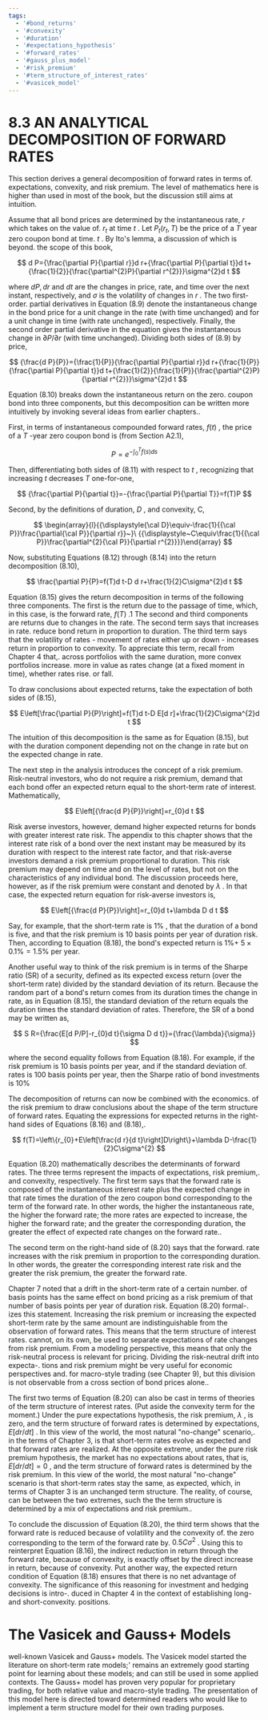 ```yaml
---
tags:
  - '#bond_returns'
  - '#convexity'
  - '#duration'
  - '#expectations_hypothesis'
  - '#forward_rates'
  - '#gauss_plus_model'
  - '#risk_premium'
  - '#term_structure_of_interest_rates'
  - '#vasicek_model'
---
```

# 8.3 AN ANALYTICAL DECOMPOSITION OF FORWARD RATES  

This section derives a general decomposition of forward rates in terms of. expectations, convexity, and risk premium. The level of mathematics here is higher than used in most of the book, but the discussion still aims at intuition.  

Assume that all bond prices are determined by the instantaneous rate, $r$ which takes on the value of. $r_{t}$ at time $t$ . Let $P_{t}(r_{t},T)$ be the price of a $T$ year zero coupon bond at time. $t$ . By Ito's lemma, a discussion of which is beyond. the scope of this book,  

$$
d P={\frac{\partial P}{\partial r}}d r+{\frac{\partial P}{\partial t}}d t+{\frac{1}{2}}{\frac{\partial^{2}P}{\partial r^{2}}}\sigma^{2}d t
$$  

where $d P,d r$ and $d t$ are the changes in price, rate, and time over the next instant, respectively, and $\sigma$ is the volatility of changes in $r$ . The two first-order. partial derivatives in Equation (8.9) denote the instantaneous change in the bond price for a unit change in the rate (with time unchanged) and for a unit change in time (with rate unchanged), respectively. Finally, the second order partial derivative in the equation gives the instantaneous change in $\partial P/\partial r$ (with time unchanged). Dividing both sides of (8.9) by price,  

$$
{\frac{d P}{P}}={\frac{1}{P}}{\frac{\partial P}{\partial r}}d r+{\frac{1}{P}}{\frac{\partial P}{\partial t}}d t+{\frac{1}{2}}{\frac{1}{P}}{\frac{\partial^{2}P}{\partial r^{2}}}\sigma^{2}d t
$$  

Equation (8.10) breaks down the instantaneous return on the zero. coupon bond into three components, but this decomposition can be written more intuitively by invoking several ideas from earlier chapters..  

First, in terms of instantaneous compounded forward rates, $f(t)$ , the price of a $T$ -year zero coupon bond is (from Section A2.1),  

$$
P=e^{-\int_{0}^{T}f(s)d s}
$$  

Then, differentiating both sides of (8.11) with respect to $t$ , recognizing that increasing $t$ decreases $T$ one-for-one,  

$$
{\frac{\partial P}{\partial t}}=-{\frac{\partial P}{\partial T}}=f(T)P
$$  

Second, by the definitions of duration, $D$ , and convexity, C,  

$$
\begin{array}{l}{{\displaystyle{\cal D}\equiv-\frac{1}{{\cal P}}\frac{\partial{\cal P}}{\partial r}}~}\ {{\displaystyle~C\equiv\frac{1}{{\cal P}}\frac{\partial^{2}{\cal P}}{\partial r^{2}}}}\end{array}
$$  

Now, substituting Equations (8.12) through (8.14) into the return decomposition (8.10),  

$$
\frac{\partial P}{P}=f(T)d t-D d r+\frac{1}{2}C\sigma^{2}d t
$$  

Equation (8.15) gives the return decomposition in terms of the following three components. The first is the return due to the passage of time, which, in this case, is the forward rate, $f(T)$ .1 The second and third components are returns due to changes in the rate. The second term says that increases in rate. reduce bond return in proportion to duration. The third term says that the volatility of rates - movement of rates either up or down - increases return in proportion to convexity. To appreciate this term, recall from Chapter 4 that,. across portfolios with the same duration, more convex portfolios increase. more in value as rates change (at a fixed moment in time), whether rates rise. or fall.  

To draw conclusions about expected returns, take the expectation of both sides of (8.15),  

$$
E\left[\frac{\partial P}{P}\right]=f(T)d t-D E[d r]+\frac{1}{2}C\sigma^{2}d t
$$  

The intuition of this decomposition is the same as for Equation (8.15), but with the duration component depending not on the change in rate but on the expected change in rate.  

The next step in the analysis introduces the concept of a risk premium. Risk-neutral investors, who do not require a risk premium, demand that each bond offer an expected return equal to the short-term rate of interest. Mathematically,  

$$
E\left[{\frac{d P}{P}}\right]=r_{0}d t
$$  

Risk averse investors, however, demand higher expected returns for bonds with greater interest rate risk. The appendix to this chapter shows that the interest rate risk of a bond over the next instant may be measured by its duration with respect to the interest rate factor, and that risk-averse investors demand a risk premium proportional to duration. This risk premium may depend on time and on the level of rates, but not on the characteristics of any individual bond. The discussion proceeds here, however, as if the risk premium were constant and denoted by $\lambda$ . In that case, the expected return equation for risk-averse investors is,  

$$
E\left[{\frac{d P}{P}}\right]=r_{0}d t+\lambda D d t
$$  

Say, for example, that the short-term rate is $1\%$ , that the duration of a bond is five, and that the risk premium is 10 basis points per year of duration risk. Then, according to Equation (8.18), the bond's expected return is $1\%+$ $5\times0.1\%=1.5\%$ per year.  

Another useful way to think of the risk premium is in terms of the Sharpe ratio (SR) of a security, defined as its expected excess return (over the short-term rate) divided by the standard deviation of its return. Because the random part of a bond's return comes from its duration times the change in rate, as in Equation (8.15), the standard deviation of the return equals the duration times the standard deviation of rates. Therefore, the SR of a bond may be written as,  

$$
S R={\frac{E[d P/P]-r_{0}d t}{\sigma D d t}}={\frac{\lambda}{\sigma}}
$$  

where the second equality follows from Equation (8.18). For example, if the risk premium is 10 basis points per year, and if the standard deviation of. rates is 100 basis points per year, then the Sharpe ratio of bond investments is $10\%$  

The decomposition of returns can now be combined with the economics. of the risk premium to draw conclusions about the shape of the term structure of forward rates. Equating the expressions for expected returns in the right-hand sides of Equations (8.16) and (8.18),.  

$$
f(T)=\left\{r_{0}+E\left[\frac{d r}{d t}\right]D\right\}+\lambda D-\frac{1}{2}C\sigma^{2}
$$  

Equation (8.20) mathematically describes the determinants of forward rates. The three terms represent the impacts of expectations, risk premium,. and convexity, respectively. The first term says that the forward rate is composed of the instantaneous interest rate plus the expected change in that rate times the duration of the zero coupon bond corresponding to the term of the forward rate. In other words, the higher the instantaneous rate, the higher the forward rate; the more rates are expected to increase, the higher the forward rate; and the greater the corresponding duration, the greater the effect of expected rate changes on the forward rate..  

The second term on the right-hand side of (8.20) says that the forward. rate increases with the risk premium in proportion to the corresponding duration. In other words, the greater the corresponding interest rate risk and the greater the risk premium, the greater the forward rate.  

Chapter 7 noted that a drift in the short-term rate of a certain number. of basis points has the same effect on bond pricing as a risk premium of that number of basis points per year of duration risk. Equation (8.20) formal-. izes this statement. Increasing the risk premium or increasing the expected short-term rate by the same amount are indistinguishable from the observation of forward rates. This means that the term structure of interest rates. cannot, on its own, be used to separate expectations of rate changes from risk premium. From a modeling perspective, this means that only the risk-neutral process is relevant for pricing. Dividing the risk-neutral drift into expecta-. tions and risk premium might be very useful for economic perspectives and. for macro-style trading (see Chapter 9), but this division is not observable from a cross section of bond prices alone..  

The first two terms of Equation (8.20) can also be cast in terms of theories of the term structure of interest rates. (Put aside the convexity term for the moment.) Under the pure expectations hypothesis, the risk premium, $\lambda$ , is zero, and the term structure of forward rates is determined by expectations, $E[d r/d t]$ . In this view of the world, the most natural "no-change" scenario,. in the terms of Chapter 3, is that short-term rates evolve as expected and that forward rates are realized. At the opposite extreme, under the pure risk premium hypothesis, the market has no expectations about rates, that is, $E[d r/d t]=0$ , and the term structure of forward rates is determined by the risk premium. In this view of the world, the most natural "no-change" scenario is that short-term rates stay the same, as expected, which, in terms of Chapter 3 is an unchanged term structure. The reality, of course, can be between the two extremes, such the the term structure is determined by a mix of expectations and risk premium..  

To conclude the discussion of Equation (8.20), the third term shows that the forward rate is reduced because of volatility and the convexity of. the zero corresponding to the term of the forward rate by. $0.5C\sigma^{2}$ . Using this to reinterpret Equation (8.16), the indirect reduction in return through the forward rate, because of convexity, is exactly offset by the direct increase in return, because of convexity. Put another way, the expected return condition of Equation (8.18) ensures that there is no net advantage of convexity. The significance of this reasoning for investment and hedging decisions is intro-. duced in Chapter 4 in the context of establishing long- and short-convexity. positions.  

# The Vasicek and Gauss+ Models  

well-known Vasicek and Gauss+ models. The Vasicek model started the literature on short-term rate models;' remains an extremely good starting point for learning about these models; and can still be used in some applied contexts. The $\mathrm{Gauss+}$ model has proven very popular for proprietary trading, for both relative value and macro-style trading. The presentation of this model here is directed toward determined readers who would like to implement a term structure model for their own trading purposes.  
